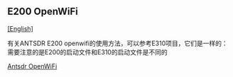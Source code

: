 ## E200 OpenWiFi 

[[English]](../../../../device_and_usage_manual/ANTSDR_E_Series_Module/ANTSDR_E200_Reference_Manual/AntsdrE200_openwifi.html)

有关ANTSDR E200 openwifi的使用方法，可以参考E310项目，它们是一样的：需要注意的是E200的启动文件和E310的启动文件是不同的

[Antsdr OpenWiFi](../ANTSDR_E310_Reference_Manual/AntsdrE310_openwifi_cn.md)
